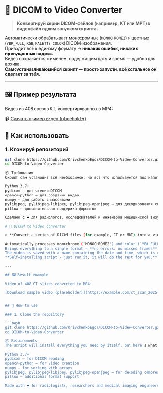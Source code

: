 # 🎥 DICOM to Video Converter

> **Конвертируй серии DICOM-файлов (например, КТ или МРТ) в видеофайл одним запуском скрипта.**

Автоматически обрабатывает монохромные (`MONOCHROME2`) и цветные (`YBR_FULL`, `RGB`, `PALETTE COLOR`) DICOM-изображения.  
Приводит всё к единому формату → **никаких ошибок, никаких пропущенных кадров**.  
Видео сохраняется с именем, содержащим дату и время — удобно для архива.  
**Самоустанавливающийся скрипт — просто запусти, всё остальное он сделает за тебя.**

---

## 🖼️ Пример результата

Видео из 408 срезов КТ, конвертированных в MP4:

📹 [Скачать пример видео (placeholder)](https://example.com/ct_scan_2025-04-05_14-30-22.mp4)  


## 🚀 Как использовать

### 1. Клонируй репозиторий

```bash
git clone https://github.com/KrivchenkoEgor/DICOM-to-Video-Converter.git
cd DICOM-to-Video-Converter

📦 Требования
Скрипт сам установит всё необходимое, но вот что используется под капотом:

Python 3.7+
pydicom — для чтения DICOM
opencv-python — для создания видео
numpy — для работы с массивами
pylibjpeg, pylibjpeg-libjpeg, pylibjpeg-openjpeg — для декодирования сжатых DICOM
pillow — дополнительная поддержка форматов

Сделано с ❤️ для радиологов, исследователей и инженеров медицинской визуализации.

# 🎥 DICOM to Video Converter

> **Convert a series of DICOM files (for example, CT or MRI) into a video file with one run of the script.**

Automatically processes monochrome (`MONOCHROME2') and color (`YBR_FULL`, `RGB`, `PALETTE COLOR`) DICOM images.  
Brings everything to a single format → **no errors, no missed frames**.  
The video is saved with a name containing the date and time, which is convenient for archiving.  
**Self—installing script - just run it, it will do the rest for you.**

---

## 🖼️ Result example

Video of 408 CT slices converted to MP4:

[Download sample video (placeholder)](https://example.com/ct_scan_2025-04-05_14-30-22.mp4 )  


## 🚀 How to use

### 1. Clone the repository

```bash
git clone https://github.com/KrivchenkoEgor/DICOM-to-Video-Converter.git
cd DICOM-to-Video-Converter

📦 Requirements
The script will install everything you need by itself, but here's what's used under the hood:

Python 3.7+
pydicom — for DICOM reading
opencv-python — for video creation
numpy — for working with arrays
pylibjpeg, pylibjpeg-libjpeg, pylibjpeg-openjpeg — for decoding compressed DICOM
pillow — additional format support

Made with ❤️ for radiologists, researchers and medical imaging engineers.

